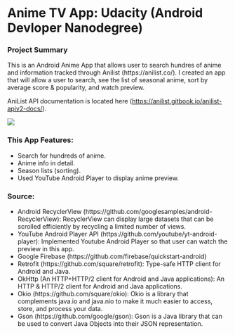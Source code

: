 # Anime TV App: Udacity (Android Devloper Nanodegree)

<body>
  <h3>Project Summary</h3>
  <p>This is an Android Anime App that allows user to search hundres of anime and information tracked through Anilist (https://anilist.co/). I created an app that will allow a user to search, see the list of seasonal anime, sort by average score & popularity, and watch preview. 

AniList API documentation is located here (https://anilist.gitbook.io/anilist-apiv2-docs/).</p>

<img src="https://media.giphy.com/media/1wpOLvickLbbBZhf8T/giphy.gif" />

  <h3>This App Features:</h3>
    <ul>
      <li>Search for hundreds of anime.</li>
      <li>Anime info in detail.</li>
      <li>Season lists (sorting).</li>
      <li>Used YouTube Android Player to display anime preview.</li>
    </ul>
  
  <h3>Source:</h3>
    <ul>
      <li>Android RecyclerView (https://github.com/googlesamples/android-RecyclerView): RecyclerView can display large datasets that can be scrolled efficiently by recycling a limited number of views.</li>
  <li> YouTube Android Player API (https://github.com/youtube/yt-android-player): Implemented Youtube Android Player so that user can watch the preview in this app.</li>
  <li> Google Firebase (https://github.com/firebase/quickstart-android)</li>
  <li> Retrofit (https://github.com/square/retrofit): Type-safe HTTP client for Android and Java.</li>
  <li> OkHttp (An HTTP+HTTP/2 client for Android and Java applications): An HTTP & HTTP/2 client for Android and Java applications.</li>
  <li> Okio (https://github.com/square/okio): Okio is a library that complements java.io and java.nio to make it much easier to access, store, and process your data.</li>
  <li>Gson (https://github.com/google/gson): Gson is a Java library that can be used to convert Java Objects into their JSON representation. </li>
    </ul>
</body>
